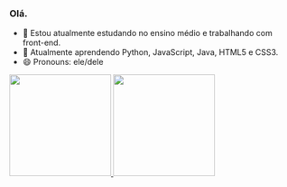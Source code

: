 ### Olá.



- 🔭 Estou atualmente estudando no ensino médio e trabalhando com front-end.
- 🌱 Atualmente aprendendo Python, JavaScript, Java, HTML5 e CSS3.
- 😄 Pronouns: ele/dele


<div>
  <a href="https://github.com/enricogregorio">
  <img height="180em" src="https://github-readme-stats.vercel.app/api?username=enricogregorio&show_icons=true&theme=monokai&include_all_commits=true&count_private=true"/>
  <img height="180em" src="https://github-readme-stats.vercel.app/api/top-langs/?username=enricogregorio&layout=compact&langs_count=7&theme=monokai"/>
</div>

